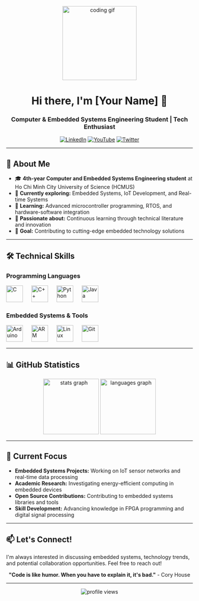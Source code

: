 <div align="center">
  <img height="200" src="https://camo.githubusercontent.com/62da68eb62b1e5f175f7d1f0191dd89a653d7908feb22d37d4a0ab07365d6791/68747470733a2f2f6d656469612e67697068792e636f6d2f6d656469612f4d3967624264396e6244724f5475314d71782f67697068792e676966" alt="coding gif" />
</div>

<h1 align="center">Hi there, I'm [Your Name] 👋</h1>
<h3 align="center">Computer & Embedded Systems Engineering Student | Tech Enthusiast</h3>

<div align="center">
  
[![LinkedIn](https://img.shields.io/badge/LinkedIn-0077B5?style=for-the-badge&logo=linkedin&logoColor=white)](your-linkedin-url)
[![YouTube](https://img.shields.io/badge/YouTube-FF0000?style=for-the-badge&logo=youtube&logoColor=white)](your-youtube-url)
[![Twitter](https://img.shields.io/badge/Twitter-1DA1F2?style=for-the-badge&logo=twitter&logoColor=white)](your-twitter-url)

</div>

---

## 🚀 About Me

- 🎓 **4th-year Computer and Embedded Systems Engineering student** at Ho Chi Minh City University of Science (HCMUS)
- 🔬 **Currently exploring:** Embedded Systems, IoT Development, and Real-time Systems
- 🌱 **Learning:** Advanced microcontroller programming, RTOS, and hardware-software integration
- 📖 **Passionate about:** Continuous learning through technical literature and innovation
- 🎯 **Goal:** Contributing to cutting-edge embedded technology solutions

---

## 🛠️ Technical Skills

### Programming Languages
<div align="left">
  <img src="https://cdn.jsdelivr.net/gh/devicons/devicon/icons/c/c-original.svg" height="45" alt="C"  />
  <img width="15" />
  <img src="https://cdn.jsdelivr.net/gh/devicons/devicon/icons/cplusplus/cplusplus-original.svg" height="45" alt="C++"  />
  <img width="15" />
  <img src="https://cdn.jsdelivr.net/gh/devicons/devicon/icons/python/python-original.svg" height="45" alt="Python"  />
  <img width="15" />
  <img src="https://cdn.jsdelivr.net/gh/devicons/devicon/icons/java/java-original.svg" height="45" alt="Java"  />
</div>

### Embedded Systems & Tools
<div align="left">
  <img src="https://cdn.jsdelivr.net/gh/devicons/devicon/icons/arduino/arduino-original.svg" height="45" alt="Arduino"  />
  <img width="15" />
  <img src="https://upload.wikimedia.org/wikipedia/commons/c/c9/ARM_logo.svg" height="45" alt="ARM"  />
  <img width="15" />
  <img src="https://cdn.jsdelivr.net/gh/devicons/devicon/icons/linux/linux-original.svg" height="45" alt="Linux"  />
  <img width="15" />
  <img src="https://cdn.jsdelivr.net/gh/devicons/devicon/icons/git/git-original.svg" height="45" alt="Git"  />
</div>

---

## 📊 GitHub Statistics

<div align="center">
  <img src="https://github-readme-stats.vercel.app/api?username=yourusername&hide_title=false&hide_rank=false&show_icons=true&include_all_commits=true&count_private=true&disable_animations=false&theme=dracula&locale=en&hide_border=false" height="150" alt="stats graph"  />
  <img src="https://github-readme-stats.vercel.app/api/top-langs?username=yourusername&locale=en&hide_title=false&layout=compact&card_width=320&langs_count=5&theme=dracula&hide_border=false" height="150" alt="languages graph"  />
</div>

---

## 🎯 Current Focus

- **Embedded Systems Projects:** Working on IoT sensor networks and real-time data processing
- **Academic Research:** Investigating energy-efficient computing in embedded devices
- **Open Source Contributions:** Contributing to embedded systems libraries and tools
- **Skill Development:** Advancing knowledge in FPGA programming and digital signal processing

---

## 📫 Let's Connect!

I'm always interested in discussing embedded systems, technology trends, and potential collaboration opportunities. Feel free to reach out!

<div align="center">

**"Code is like humor. When you have to explain it, it's bad."** - Cory House

</div>

---

<div align="center">
  <img src="https://komarev.com/ghpvc/?username=yourusername&label=Profile%20views&color=0e75b6&style=flat" alt="profile views" />
</div>
